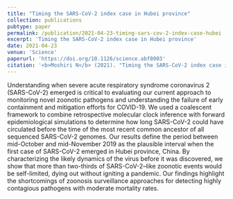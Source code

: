 ```yaml
---
title: "Timing the SARS-CoV-2 index case in Hubei province"
collection: publications
pubtype: paper
permalink: /publication/2021-04-23-timing-sars-cov-2-index-case-hubei
excerpt: 'Timing the SARS-CoV-2 index case in Hubei province'
date: 2021-04-23
venue: 'Science'
paperurl: 'https://doi.org/10.1126/science.abf8003'
citation: '<b>Moshiri N</b> (2021). "Timing the SARS-CoV-2 index case in Hubei province." <i>Science</i>. <a href="https://doi.org/10.1126/science.abf8003" target="_blank">doi:10.1126/science.abf8003</a>'
---
```

Understanding when severe acute respiratory syndrome coronavirus 2 (SARS-CoV-2) emerged is critical to evaluating our current approach to monitoring novel zoonotic pathogens and understanding the failure of early containment and mitigation efforts for COVID-19. We used a coalescent framework to combine retrospective molecular clock inference with forward epidemiological simulations to determine how long SARS-CoV-2 could have circulated before the time of the most recent common ancestor of all sequenced SARS-CoV-2 genomes. Our results define the period between mid-October and mid-November 2019 as the plausible interval when the first case of SARS-CoV-2 emerged in Hubei province, China. By characterizing the likely dynamics of the virus before it was discovered, we show that more than two-thirds of SARS-CoV-2–like zoonotic events would be self-limited, dying out without igniting a pandemic. Our findings highlight the shortcomings of zoonosis surveillance approaches for detecting highly contagious pathogens with moderate mortality rates.
